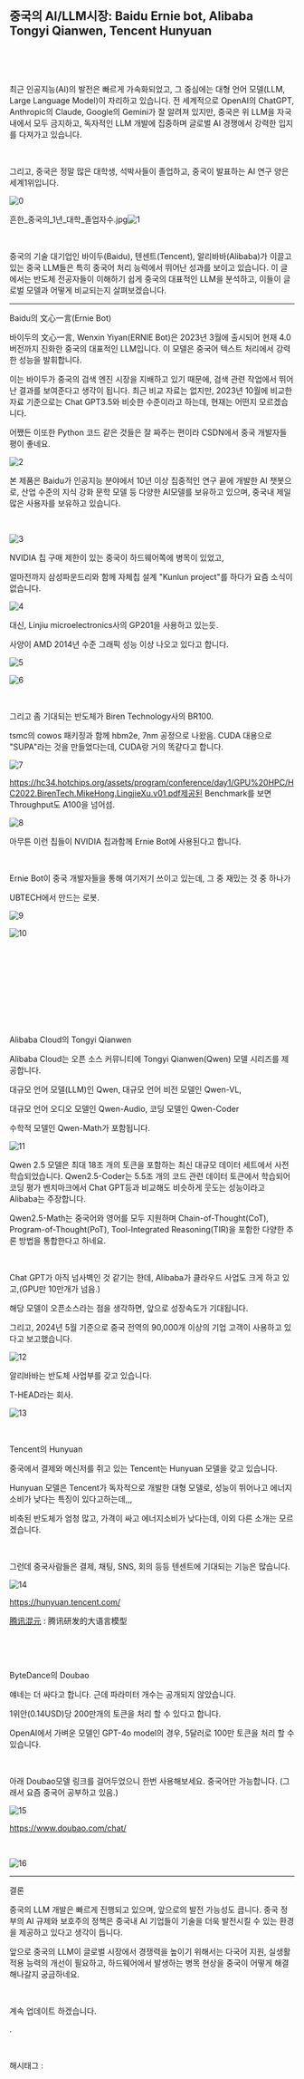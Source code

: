 ## 중국의 AI/LLM시장: Baidu Ernie bot, Alibaba Tongyi Qianwen, Tencent Hunyuan

​

​

최근 인공지능(AI)의 발전은 빠르게 가속화되었고, 그 중심에는 대형 언어 모델(LLM, Large Language Model)이 자리하고 있습니다. 전 세계적으로 OpenAI의 ChatGPT, Anthropic의 Claude, Google의 Gemini가 잘 알려져 있지만, 중국은 위 LLM을  자국 내에서 모두 금지하고, 독자적인 LLM 개발에 집중하며 글로벌 AI 경쟁에서 강력한 입지를 다져가고 있습니다.

​

그리고, 중국은 정말 많은 대학생, 석박사들이 졸업하고, 중국이 발표하는 AI 연구 양은 세계1위입니다.

![0](./asset/0.png)

흔한_중국의_1년_대학_졸업자수.jpg![1](./asset/1.png)

​

중국의 기술 대기업인 바이두(Baidu), 텐센트(Tencent), 알리바바(Alibaba)가 이끌고 있는 중국 LLM들은 특히 중국어 처리 능력에서 뛰어난 성과를 보이고 있습니다. 이 글에서는 반도체 전공자들이 이해하기 쉽게 중국의 대표적인 LLM을 분석하고, 이들이 글로벌 모델과 어떻게 비교되는지 살펴보겠습니다.

---

Baidu의 文心一言(Ernie Bot)

바이두의 文心一言, Wenxin Yiyan(ERNIE Bot)은 2023년 3월에 출시되어 현재 4.0 버전까지 진화한 중국의 대표적인 LLM입니다. 이 모델은 중국어 텍스트 처리에서 강력한 성능을 발휘합니다.

이는 바이두가 중국의 검색 엔진 시장을 지배하고 있기 때문에, 검색 관련 작업에서 뛰어난 결과를 보여준다고 생각이 됩니다. 최근 비교 자료는 없지만, 2023년 10월에 비교한 자료 기준으로는 Chat GPT3.5와 비슷한 수준이라고 하는데, 현재는 어떤지 모르겠습니다.

어쨌든 이또한 Python 코드 같은 것들은 잘 짜주는 편이라 CSDN에서 중국 개발자들 평이 좋네요.

![2](./asset/2.png)

본 제품은 Baidu가 인공지능 분야에서 10년 이상 집중적인 연구 끝에 개발한 AI 챗봇으로, 산업 수준의 지식 강화 문학 모델 등 다양한 AI모델를 보유하고 있으며, 중국내 제일 많은 사용자를 보유하고 있습니다.

​

![3](./asset/3.png)

NVIDIA 칩 구매 제한이 있는 중국이 하드웨어쪽에 병목이 있었고,

얼마전까지 삼성파운드리와 함께 자체칩 설계 "Kunlun project"를 하다가 요즘 소식이 없습니다.

![4](./asset/4.png)

대신, Linjiu microelectronics사의 GP201을 사용하고 있는듯.

사양이 AMD 2014년 수준 그래픽 성능 이상 나오고 있다고 합니다.

![5](./asset/5.png)

![6](./asset/6.png)

​

그리고 좀 기대되는 반도체가 Biren Technology사의 BR100. 

tsmc의 cowos 패키징과 함께 hbm2e, 7nm 공정으로 나왔음. CUDA 대용으로 "SUPA"라는 것을 만들었다는데, CUDA랑 거의 똑같다고 합니다.

![7](./asset/7.png)

https://hc34.hotchips.org/assets/program/conference/day1/GPU%20HPC/HC2022.BirenTech.MikeHong.LingjieXu.v01.pdf제공된 Benchmark를 보면 Throughput도 A100을 넘어섬.

![8](./asset/8.png)

아무튼 이런 칩들이 NVIDIA 칩과함께 Ernie Bot에 사용된다고 합니다.

​

Ernie Bot이 중국 개발자들을 통해 여기저기 쓰이고 있는데, 그 중 재밌는 것 중 하나가

UBTECH에서 만드는 로봇.

![9](./asset/9.png)

![10](./asset/10.png)

​

​

​

​

​

Alibaba Cloud의 Tongyi Qianwen

Alibaba Cloud는 오픈 소스 커뮤니티에 Tongyi Qianwen(Qwen) 모델 시리즈를 제공합니다.

대규모 언어 모델(LLM)인 Qwen, 대규모 언어 비전 모델인 Qwen-VL,

대규모 언어 오디오 모델인 Qwen-Audio, 코딩 모델인 Qwen-Coder

수학적 모델인 Qwen-Math가 포함됩니다.

![11](./asset/11.png)

Qwen 2.5 모델은 최대 18조 개의 토큰을 포함하는 최신 대규모 데이터 세트에서 사전 학습되었습니다. Qwen2.5-Coder는 5.5조 개의 코드 관련 데이터 토큰에서 학습되어 코딩 평가 벤치마크에서 Chat GPT등과 비교해도 비슷하게 웃도는 성능이라고 Alibaba는 주장합니다.

Qwen2.5-Math는 중국어와 영어를 모두 지원하며 Chain-of-Thought(CoT), Program-of-Thought(PoT), Tool-Integrated Reasoning(TIR)을 포함한 다양한 추론 방법을 통합한다고 하네요.

​

Chat GPT가 아직 넘사벽인 것 같기는 한데, Alibaba가 클라우드 사업도 크게 하고 있고,(GPU만 10만개가 넘음.)

해당 모델이 오픈소스라는 점을 생각하면, 앞으로 성장속도가 기대됩니다.

그리고, 2024년 5월 기준으로 중국 전역의 90,000개 이상의 기업 고객이 사용하고 있다고 보고했습니다.

![12](./asset/12.png)

알리바바는 반도체 사업부를 갖고 있습니다.

T-HEAD라는 회사.

![13](./asset/13.png)

​

Tencent의 Hunyuan

중국에서 결제와 메신저를 쥐고 있는 Tencent는 Hunyuan 모델을 갖고 있습니다.

Hunyuan 모델은 Tencent가 독자적으로 개발한 대형 모델로, 성능이 뛰어나고 에너지 소비가 낮다는 특징이 있다고하는데,,,

비축된 반도체가 엄청 많고, 가격이 싸고 에너지소비가 낮다는데, 이외 다른 소개는 모르겠습니다.

​

그런데 중국사람들은 결제, 채팅, SNS, 회의 등등 텐센트에 기대되는 기능은 많습니다.

![14](./asset/14.png)

https://hunyuan.tencent.com/

[腾讯混元](https://hunyuan.tencent.com/) : 腾讯研发的大语言模型

​

​

ByteDance의 Doubao

얘네는 더 싸다고 합니다. 근데 파라미터 개수는 공개되지 않았습니다.

1위안(0.14USD)당 200만개의 토큰을 처리 할 수 있다고 합니다.

OpenAI에서 가벼운 모델인 GPT-4o model의 경우, 5달러로 100만 토큰을 처리 할 수 있습니다.

​

아래 Doubao모델 링크를 걸어두었으니 한번 사용해보세요. 중국어만 가능합니다. (그래서 요즘 중국어 공부하고 있음.)

![15](./asset/15.png)

https://www.doubao.com/chat/

​

![16](./asset/16.png)

---

결론

중국의 LLM 개발은 빠르게 진행되고 있으며, 앞으로의 발전 가능성도 큽니다. 중국 정부의 AI 규제와 보호주의 정책은 중국내 AI 기업들이 기술을 더욱 발전시킬 수 있는 환경을 제공하고 있다고 생각이 듭니다.​

앞으로 중국의 LLM이 글로벌 시장에서 경쟁력을 높이기 위해서는 다국어 지원, 실생활 적용 능력의 개선이 필요하고, 하드웨어에서 발생하는 병목 현상을 중국이 어떻게 해결해나갈지 궁금하네요.

​

계속 업데이트 하겠습니다.

.

​

 해시태그 : 